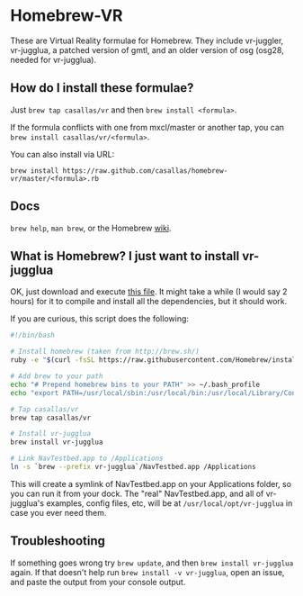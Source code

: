Homebrew-VR
==============
These are Virtual Reality formulae for Homebrew. They include vr-juggler, vr-jugglua, a patched version of gmtl,
and an older version of osg (osg28, needed for vr-jugglua).

How do I install these formulae?
--------------------------------
Just `brew tap casallas/vr` and then `brew install <formula>`.

If the formula conflicts with one from mxcl/master or another tap, you can `brew install casallas/vr/<formula>`.

You can also install via URL:

```
brew install https://raw.github.com/casallas/homebrew-vr/master/<formula>.rb
```

Docs
----
`brew help`, `man brew`, or the Homebrew [wiki][].

[wiki]:http://wiki.github.com/mxcl/homebrew

What is Homebrew? I just want to install vr-jugglua
---------------------------------------------------

OK, just download and execute [this file](https://gist.githubusercontent.com/casallas/3903921/raw/vr-jugglua-install.sh).
It might take a while (I would say 2 hours) for it to compile and install all the dependencies, but it should work.

If you are curious, this script does the following:

```sh
#!/bin/bash

# Install homebrew (taken from http://brew.sh/)
ruby -e "$(curl -fsSL https://raw.githubusercontent.com/Homebrew/install/master/install)"

# Add brew to your path
echo "# Prepend homebrew bins to your PATH" >> ~/.bash_profile
echo "export PATH=/usr/local/sbin:/usr/local/bin:/usr/local/Library/Contributions/examples:$PATH" >> ~/.bash_profile

# Tap casallas/vr
brew tap casallas/vr

# Install vr-jugglua
brew install vr-jugglua

# Link NavTestbed.app to /Applications
ln -s `brew --prefix vr-jugglua`/NavTestbed.app /Applications
```

This will create a symlink of NavTestbed.app on your Applications folder, so you can run it from your dock.
The "real" NavTestbed.app, and all of vr-jugglua's examples, config files, etc, will be at 
`/usr/local/opt/vr-jugglua` in case you ever need them.

Troubleshooting
---------------

If something goes wrong try `brew update`, and then `brew install vr-jugglua` again. If that doesn't help run `brew install -v vr-jugglua`, open an issue, and paste the output from your console output.